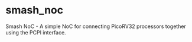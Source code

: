 # smash_noc
Smash NoC - A simple NoC for connecting PicoRV32 processors together using the PCPI interface.
